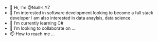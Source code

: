 - 👋 Hi, I’m @Niall-LYZ
- 👀 I’m interested in software development looking to become a full stack developer I am also interested in data anaylsis, data science.
- 🌱 I’m currently learning C# 
- 💞️ I’m looking to collaborate on ...
- 📫 How to reach me ...

<!---
Niall-LYZ/Niall-LYZ is a ✨ special ✨ repository because its `README.md` (this file) appears on your GitHub profile.
You can click the Preview link to take a look at your changes.
--->
